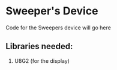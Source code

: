 # Sweeper's Device
Code for the Sweepers device will go here


## Libraries needed:
1. U8G2 (for the display)



